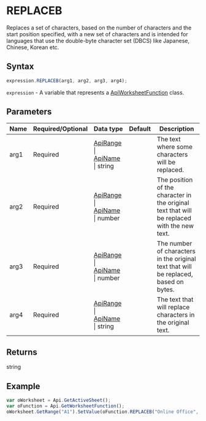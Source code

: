 # REPLACEB

Replaces a set of characters, based on the number of characters and the start position specified, with a new set of characters and is intended for languages that use the double-byte character set (DBCS) like Japanese, Chinese, Korean etc.

## Syntax

```javascript
expression.REPLACEB(arg1, arg2, arg3, arg4);
```

`expression` - A variable that represents a [ApiWorksheetFunction](../ApiWorksheetFunction.md) class.

## Parameters

| **Name** | **Required/Optional** | **Data type** | **Default** | **Description** |
| ------------- | ------------- | ------------- | ------------- | ------------- |
| arg1 | Required | [ApiRange](../../ApiRange/ApiRange.md) \| [ApiName](../../ApiName/ApiName.md) \| string |  | The text where some characters will be replaced. |
| arg2 | Required | [ApiRange](../../ApiRange/ApiRange.md) \| [ApiName](../../ApiName/ApiName.md) \| number |  | The position of the character in the original text that will be replaced with the new text. |
| arg3 | Required | [ApiRange](../../ApiRange/ApiRange.md) \| [ApiName](../../ApiName/ApiName.md) \| number |  | The number of characters in the original text that will be replaced, based on bytes. |
| arg4 | Required | [ApiRange](../../ApiRange/ApiRange.md) \| [ApiName](../../ApiName/ApiName.md) \| string |  | The text that will replace characters in the original text. |

## Returns

string

## Example



```javascript
var oWorksheet = Api.GetActiveSheet();
var oFunction = Api.GetWorksheetFunction();
oWorksheet.GetRange("A1").SetValue(oFunction.REPLACEB("Online Office", 8, 6, "portal"));
```
